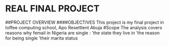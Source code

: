 # REAL FINAL PROJECT
##PROJECT OVERVIEW
####OBJECTIVES
This project is my final project in toffee computing school, Apo Resettlent Abuja
#Scope
The analysis covers reasons why femail in Nigeria are single :
'the state they live in
'the reason for being single
'their marita status
